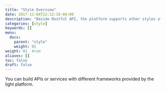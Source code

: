 ```yaml
---
title: "Style Overview"
date: 2017-11-04T22:12:19-04:00
description: "Beside Restful API, the platform supports other styles of API"
categories: [style]
keywords: []
menu:
  docs:
    parent: "style"
    weight: 01
weight: 01	#rem
aliases: []
toc: false
draft: false
---
```


You can build APIs or services with different frameworks provided by the light platform. 